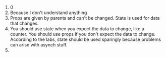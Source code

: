 1. 0
2. Because I don't understand anything
3. Props are given by parents and can't be changed. State is used for data that changes.
4. You should use state when you expect the data to change, like a counter. You should use props if you don't expect the data to change. According to the labs, state should be used sparingly because problems can arise with asynch stuff.
5. 
